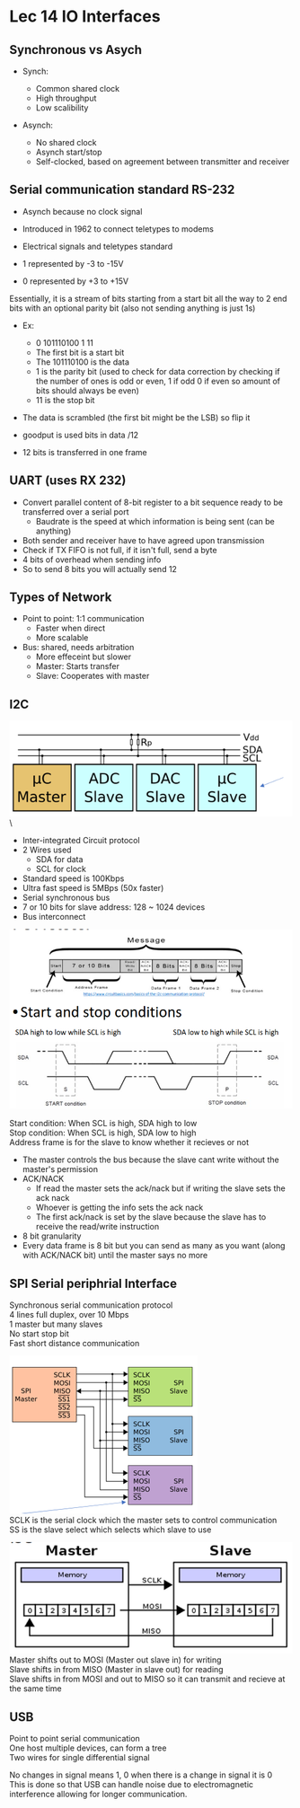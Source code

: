 # Lec 14 IO Interfaces
## Synchronous vs Asych
* Synch:
    * Common shared clock
    * High throughput
    * Low scalibility

* Asynch: 
    * No shared clock
    * Asynch start/stop
    * Self-clocked, based on agreement between transmitter and receiver 

## Serial communication standard RS-232
* Asynch because no clock signal

* Introduced in 1962 to connect teletypes to modems 
* Electrical signals and teletypes standard
* 1 represented by -3 to -15V
* 0 represented by +3 to +15V

Essentially, it is a stream of bits starting from a start bit all the way to 2 end bits with an optional parity bit (also not sending anything is just 1s)
* Ex:
    * 0 101110100 1 11
    * The first bit is a start bit 
    * The 101110100 is the data
    * 1 is the parity bit (used to check for data correction by checking if the number of ones is odd or even, 1 if odd 0 if even so amount of bits should always be even)
    * 11 is the stop bit
* The data is scrambled (the first bit might be the LSB) so flip it

* goodput is used bits in data /12
* 12 bits is transferred in one frame 

## UART (uses RX 232)
* Convert parallel content of 8-bit register to a bit sequence ready to be transferred over a serial port
    * Baudrate is the speed at which information is being sent (can be anything)
* Both sender and receiver have to have agreed upon transmission
* Check if TX FIFO is not full, if it isn't full, send a byte
* 4 bits of overhead when sending info 
* So to send 8 bits you will actually send 12
## Types of Network
* Point to point: 1:1 communication
    * Faster when direct
    * More scalable
* Bus: shared, needs arbitration
    * More effeceint but slower
    * Master: Starts transfer
    * Slave: Cooperates with master


## I2C
![Alt text](image-31.png) \
* Inter-integrated Circuit protocol 
* 2 Wires used
    * SDA for data
    * SCL for clock
* Standard speed is 100Kbps
* Ultra fast speed is 5MBps (50x faster)
* Serial synchronous bus
* 7 or 10 bits for slave address: 128 ~ 1024 devices 
* Bus interconnect


![Alt text](image-16.png)

Start condition: When SCL is high, SDA high to low \
Stop condition: When SCL is high, SDA low to high \
Address frame is for the slave to know whether it recieves or not

* The master controls the bus because the slave cant write without the master's permission
* ACK/NACK
    * If read the master sets the ack/nack but if writing the slave sets the ack nack
    * Whoever is getting the info sets the ack nack
    * The first ack/nack is set by the slave because the slave has to receive the read/write instruction
* 8 bit granularity
* Every data frame is 8 bit but you can send as many as you want (along with ACK/NACK bit) until the master says no more



## **SPI** Serial periphrial Interface
Synchronous serial communication protocol \
4 lines full duplex, over 10 Mbps \
1 master but many slaves \
No start stop bit \
Fast short distance communication


![Alt text](image-17.png) \
SCLK is the serial clock which the master sets to control communication \
SS is the slave select which selects which slave to use 

![Alt text](image-32.png)
Master shifts out to MOSI (Master out slave in) for writing \
Slave shifts in from MISO (Master in slave out) for reading \
Slave shifts in from MOSI and out to MISO so it can transmit and recieve at the same time


## **USB**
Point to point serial communication \
One host multiple devices, can form a tree \
Two wires for single differential signal

No changes in signal means 1, 0 when there is a change in signal it is 0 \
This is done so that USB can handle noise due to electromagnetic interference allowing for longer communication.

